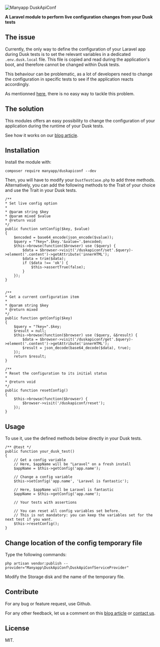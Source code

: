 ![Manyapp DuskApiConf](https://many.app/wp-content/uploads/2019/07/manyapp_duskapiconf.png)

**A Laravel module to perform live configuration changes from your Dusk tests**

## The issue

Currently, the only way to define the configuration of your Laravel app during Dusk tests is to set the relevant variables in a dedicated `.env.dusk.local` file. This file is copied and read during the application's boot, and therefore cannot be changed within Dusk tests. 

This behaviour can be problematic, as a lot of developers need to change the configuration in specific tests to see if the application reacts accordingly. 

As mentionned [here](https://github.com/laravel/dusk/issues/599), there is no easy way to tackle this problem. 

## The solution

This modules offers an easy possibility to change the configuration of your application during the runtime of your Dusk tests.

See how it works on our [blog article](https://many.app/changing-laravel-configuration-during-dusk-tests/). 

## Installation

Install the module with:

```
composer require manyapp/duskapiconf --dev
```

Then, you will have to modify your `DustTestCase.php` to add three methods. Alternatively, you can add the following methods to the Trait of your choice and use the Trait in your Dusk tests.

```
/**
* Set live config option
*
* @param string $key 
* @param mixed $value
* @return void
*/
public function setConfig($key, $value)
{
    $encoded = base64_encode(json_encode($value));
    $query = "?key=".$key.'&value='.$encoded;
    $this->browse(function($browser) use ($query) {
        $data = $browser->visit('/duskapiconf/set'.$query)->element('.content')->getAttribute('innerHTML');
        $data = trim($data);
        if ($data !== 'ok') {
            $this->assertTrue(false);
        }
    });
}


/**
* Get a current configuration item
*
* @param string $key
* @return mixed
*/
public function getConfig($key)
{
    $query = "?key=".$key;
    $result = null;
    $this->browse(function($browser) use ($query, &$result) {
        $data = $browser->visit('/duskapiconf/get'.$query)->element('.content')->getAttribute('innerHTML');
        $result = json_decode(base64_decode($data), true);
    });
    return $result;
}

/**
* Reset the configuration to its initial status
*
* @return void
*/
public function resetConfig()
{
    $this->browse(function($browser) {
        $browser->visit('/duskapiconf/reset');
    });
}

```

## Usage

To use it, use the defined methods below directly in your Dusk tests.

```
/** @test */
public function your_dusk_test()
{
    // Get a config variable
    // Here, $appName will be "Laravel" on a fresh install
    $appName = $this->getConfig('app.name');

    // Change a config variable
    $this->setConfig('app.name', 'Laravel is fantastic');

    // Here, $appName will be Laravel is fantastic
    $appName = $this->getConfig('app.name');

    // Your tests with assertions

    // You can reset all config variables set before.
    // This is not mandatory: you can keep the variables set for the next test if you want.
    $this->resetConfig();
}
```

## Change location of the config temporary file

Type the following commands:

```
php artisan vendor:publish --provider="Manyapp\DuskApiConf\DuskApiConfServiceProvider"
```

Modify the Storage disk and the name of the temporary file.

## Contribute

For any bug or feature request, use Github. 

For any other feedback, let us a comment on this [blog article](https://many.app/changing-laravel-configuration-during-dusk-tests/) or [contact us](https://many.app/contact/).

## License

MIT.
